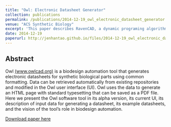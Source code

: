 ```yaml
---
title: "Owl: Electronic Datasheet Generator"
collection: publications
permalink: /publications/2014-12-19_owl_electronic_datasheet_generator
venue: "ACS Synthetic Biology"
excerpt: 'This paper describes RavenCAD, a dynamic programing algorithm for planing DNA synthesis protocols that is accessible as a web application.'
date: 2014-12-19
paperurl: http://jenhantao.github.io/files/2014-12-19_owl_electronic_datasheet_generator.pdf
---
```


## Abstract
Owl [(www.owlcad.org)](www.owlcad.org) is a biodesign automation tool that generates electronic datasheets for synthetic biological parts using common formatting. Data can be retrieved automatically from existing repositories and modified in the Owl user interface (UI). Owl uses the data to generate an HTML page with standard typesetting that can be saved as a PDF file. Here we present the Owl software tool in its alpha version, its current UI, its description of input data for generating a datasheet, its example datasheets, and the vision of the tool’s role in biodesign automation.

[Download paper here](http://jenhantao.github.io/files/2014-12-19_owl_electronic_datasheet_generator.pdf)
